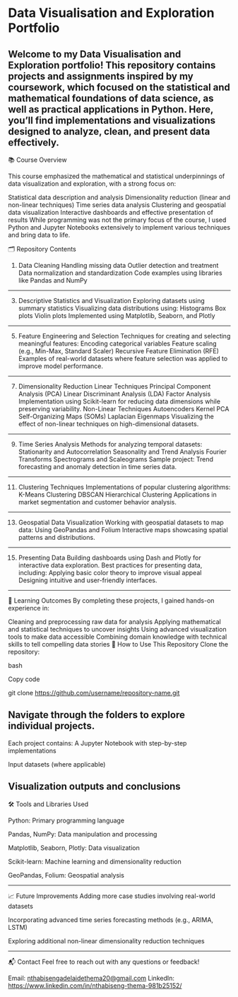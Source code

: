 # Data Visualisation and Exploration Portfolio
Welcome to my Data Visualisation and Exploration portfolio! This repository contains projects and assignments inspired by my coursework, which focused on the statistical and mathematical foundations of data science, as well as practical applications in Python. Here, you’ll find implementations and visualizations designed to analyze, clean, and present data effectively.
----------------------------------------------------
📚 Course Overview

This course emphasized the mathematical and statistical underpinnings of data visualization and exploration, with a strong focus on:

Statistical data description and analysis
Dimensionality reduction (linear and non-linear techniques)
Time series data analysis
Clustering and geospatial data visualization
Interactive dashboards and effective presentation of results
While programming was not the primary focus of the course, I used Python and Jupyter Notebooks extensively to implement various techniques and bring data to life.

🗂 Repository Contents
1. Data Cleaning
Handling missing data
Outlier detection and treatment
Data normalization and standardization
Code examples using libraries like Pandas and NumPy
--------------------------------------
3. Descriptive Statistics and Visualization
Exploring datasets using summary statistics
Visualizing data distributions using:
Histograms
Box plots
Violin plots
Implemented using Matplotlib, Seaborn, and Plotly
----------------------------------------
5. Feature Engineering and Selection
Techniques for creating and selecting meaningful features:
Encoding categorical variables
Feature scaling (e.g., Min-Max, Standard Scaler)
Recursive Feature Elimination (RFE)
Examples of real-world datasets where feature selection was applied to improve model performance.
-------------------------------------------------------
7. Dimensionality Reduction
Linear Techniques
Principal Component Analysis (PCA)
Linear Discriminant Analysis (LDA)
Factor Analysis
Implementation using Scikit-learn for reducing data dimensions while preserving variability.
Non-Linear Techniques
Autoencoders
Kernel PCA
Self-Organizing Maps (SOMs)
Laplacian Eigenmaps
Visualizing the effect of non-linear techniques on high-dimensional datasets.
--------------------------------------------------------
9. Time Series Analysis
Methods for analyzing temporal datasets:
Stationarity and Autocorrelation
Seasonality and Trend Analysis
Fourier Transforms
Spectrograms and Scaleograms
Sample project: Trend forecasting and anomaly detection in time series data.
-------------------------------------------------------------
11. Clustering Techniques
Implementations of popular clustering algorithms:
K-Means Clustering
DBSCAN
Hierarchical Clustering
Applications in market segmentation and customer behavior analysis.
-----------------------------------------------------------
13. Geospatial Data Visualization
Working with geospatial datasets to map data:
Using GeoPandas and Folium
Interactive maps showcasing spatial patterns and distributions.
-------------------------------------------------------------
15. Presenting Data
Building dashboards using Dash and Plotly for interactive data exploration.
Best practices for presenting data, including:
Applying basic color theory to improve visual appeal
Designing intuitive and user-friendly interfaces.
-----------------------
🎯 Learning Outcomes
By completing these projects, I gained hands-on experience in:

Cleaning and preprocessing raw data for analysis
Applying mathematical and statistical techniques to uncover insights
Using advanced visualization tools to make data accessible
Combining domain knowledge with technical skills to tell compelling data stories
🚀 How to Use This Repository
Clone the repository:

bash

Copy code

git clone https://github.com/username/repository-name.git

Navigate through the folders to explore individual projects.
------------
Each project contains:
A Jupyter Notebook with step-by-step implementations

Input datasets (where applicable)

Visualization outputs and conclusions
-----------------------------
🛠  Tools and Libraries Used

Python: Primary programming language

Pandas, NumPy: Data manipulation and processing

Matplotlib, Seaborn, Plotly: Data visualization

Scikit-learn: Machine learning and dimensionality reduction

GeoPandas, Folium: Geospatial analysis

-----------
📈 Future Improvements
Adding more case studies involving real-world datasets

Incorporating advanced time series forecasting methods (e.g., ARIMA, LSTM)

Exploring additional non-linear dimensionality reduction techniques

--------------------------------------
📬 Contact
Feel free to reach out with any questions or feedback!

Email: nthabisengadelaidethema20@gmail.com
LinkedIn: https://www.linkedin.com/in/nthabiseng-thema-981b25152/
